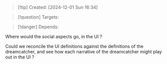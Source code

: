 
>[!tip] Created: [2024-12-01 Sun 16:34]

>[!question] Targets: 

>[!danger] Depends: 

Where would the social aspects go, in the UI ?

Could we reconcile the UI definitions against the definitions of the dreamcatcher, and see how each narrative of the dreamcatcher might play out in the UI ?